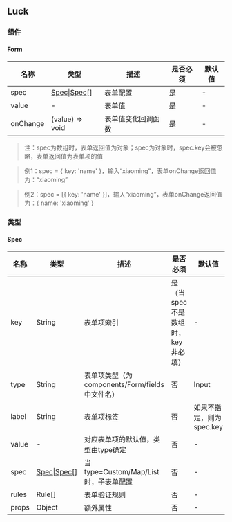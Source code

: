 ## Luck

### 组件
#### Form
| 名称 | 类型 | 描述 | 是否必须 | 默认值 |
| ---- | ---- | ---- | ---- | ---- |
| spec | [Spec](#Spec)\|[Spec](#Spec)[] | 表单配置 | 是 | - |
| value | - | 表单值 | 是 | - |
| onChange | (value) => void | 表单值变化回调函数 | 是 | - |

> 注：spec为数组时，表单返回值为对象；spec为对象时，spec.key会被忽略，表单返回值为表单项的值

> 例1：spec = { key: 'name' }，输入“xiaoming”，表单onChange返回值为：“xiaoming”

> 例2：spec = [{ key: 'name' }]，输入“xiaoming”，表单onChange返回值为：{ name: 'xiaoming' }

### 类型 
#### Spec
| 名称 | 类型 | 描述 | 是否必须 | 默认值 |
| ---- | ---- | ---- | ---- | ---- |
| key | String | 表单项索引 | 是（当spec不是数组时，key非必填） | - |
| type | String | 表单项类型（为components/Form/fields中文件名）| 否 | Input |
| label | String | 表单项标签 | 否 | 如果不指定，则为spec.key |
| value | - | 对应表单项的默认值，类型由type确定 | 否 | - |
| spec | [Spec](#Spec)\|[Spec](#Spec)[] | 当type=Custom/Map/List时，子表单配置 | 否 | - |
| rules | Rule[] | 表单验证规则 | 否 | - |
| props | Object | 额外属性 | 否 | - |
